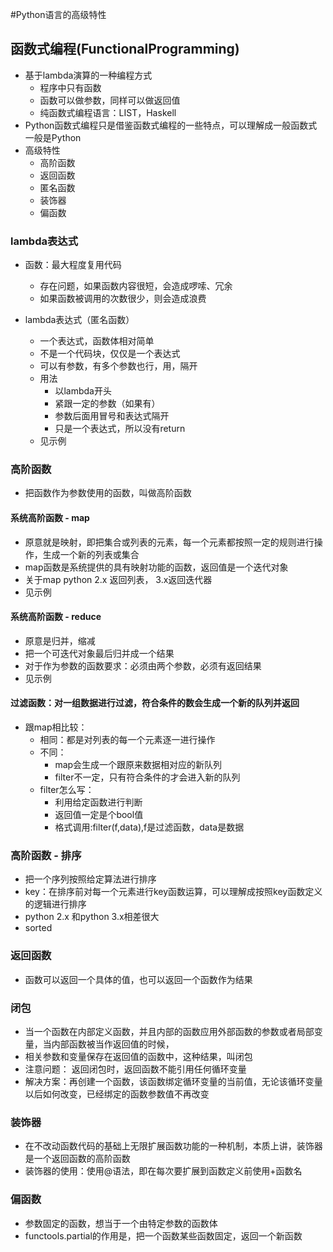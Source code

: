 #Python语言的高级特性
## 函数式编程(FunctionalProgramming)
 - 基于lambda演算的一种编程方式
    - 程序中只有函数
    - 函数可以做参数，同样可以做返回值
    - 纯函数式编程语言：LIST，Haskell
 - Python函数式编程只是借鉴函数式编程的一些特点，可以理解成一般函数式一般是Python
 - 高级特性
    - 高阶函数
    - 返回函数
    - 匿名函数
    - 装饰器
    - 偏函数
    
### lambda表达式
 - 函数：最大程度复用代码
    - 存在问题，如果函数内容很短，会造成啰嗦、冗余
    - 如果函数被调用的次数很少，则会造成浪费
    
 - lambda表达式（匿名函数）
    - 一个表达式，函数体相对简单
    - 不是一个代码块，仅仅是一个表达式
    - 可以有参数，有多个参数也行，用，隔开
    - 用法
        - 以lambda开头
        - 紧跟一定的参数（如果有）
        - 参数后面用冒号和表达式隔开
        - 只是一个表达式，所以没有return
    - 见示例
        
### 高阶函数
 - 把函数作为参数使用的函数，叫做高阶函数

#### 系统高阶函数 - map
 - 原意就是映射，即把集合或列表的元素，每一个元素都按照一定的规则进行操作，生成一个新的列表或集合
 - map函数是系统提供的具有映射功能的函数，返回值是一个迭代对象
 - 关于map python 2.x 返回列表， 3.x返回迭代器
 - 见示例

#### 系统高阶函数 - reduce
 - 原意是归并，缩减
 - 把一个可迭代对象最后归并成一个结果
 - 对于作为参数的函数要求：必须由两个参数，必须有返回结果
 - 见示例
  
#### 过滤函数：对一组数据进行过滤，符合条件的数会生成一个新的队列并返回
 - 跟map相比较：
    - 相同：都是对列表的每一个元素逐一进行操作
    - 不同：
        - map会生成一个跟原来数据相对应的新队列
        - filter不一定，只有符合条件的才会进入新的队列
    - filter怎么写：
        - 利用给定函数进行判断
        - 返回值一定是个bool值
        - 格式调用:filter(f,data),f是过滤函数，data是数据

### 高阶函数 - 排序
 - 把一个序列按照给定算法进行排序
 - key：在排序前对每一个元素进行key函数运算，可以理解成按照key函数定义的逻辑进行排序
 - python 2.x 和python 3.x相差很大
 - sorted
 
### 返回函数
 - 函数可以返回一个具体的值，也可以返回一个函数作为结果
 
### 闭包
 - 当一个函数在内部定义函数，并且内部的函数应用外部函数的参数或者局部变量，当内部函数被当作返回值的时候，
 - 相关参数和变量保存在返回值的函数中，这种结果，叫闭包
 - 注意问题： 返回闭包时，返回函数不能引用任何循环变量
 - 解决方案：再创建一个函数，该函数绑定循环变量的当前值，无论该循环变量以后如何改变，已经绑定的函数参数值不再改变

 
### 装饰器
 - 在不改动函数代码的基础上无限扩展函数功能的一种机制，本质上讲，装饰器是一个返回函数的高阶函数
 - 装饰器的使用：使用@语法，即在每次要扩展到函数定义前使用+函数名
 
### 偏函数
 - 参数固定的函数，想当于一个由特定参数的函数体
 - functools.partial的作用是，把一个函数某些函数固定，返回一个新函数
 
